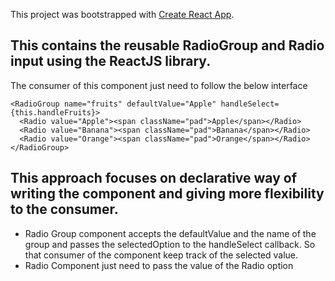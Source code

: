 This project was bootstrapped with [Create React App](https://github.com/facebookincubator/create-react-app).

## This contains the reusable RadioGroup and Radio input using the ReactJS library.
The consumer of this component just need to follow the below interface

```
<RadioGroup name="fruits" defaultValue="Apple" handleSelect={this.handleFruits}>
  <Radio value="Apple"><span className="pad">Apple</span></Radio>
  <Radio value="Banana"><span className="pad">Banana</span></Radio>
  <Radio value="Orange"><span className="pad">Orange</span></Radio>
</RadioGroup>

```

## This approach focuses on declarative way of writing the component and giving more flexibility to the consumer.

- Radio Group component accepts the defaultValue and the name of the group and passes the selectedOption to the
  handleSelect callback. So that consumer of the component keep track of the selected value.
- Radio Component just need to pass the value of the Radio option

